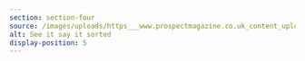 ```yaml
---
section: section-four
source: /images/uploads/https___www.prospectmagazine.co.uk_content_uploads_2017_05_seeit.webp
alt: See it say it sorted
display-position: 5
---
```

